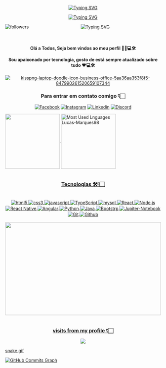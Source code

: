 <div id="badges"  align="center">

[![Typing SVG](https://readme-typing-svg.herokuapp.com?font=Arima&size=30&duration=5003&color=F7641A&background=77FFFF00&center=falso&vCenter=falso&lines=Hi!+Welcome+To+My+Profile+%F0%9F%A4%99)](https://git.io/typing-svg)

[![Typing SVG](http://i.picasion.com/gl/92/g1kC.gif)](https://github.com/Lucas-marques98/) 

<p>
   <img align="left" alt="followers" title="Follow me on Github" src="https://custom-icon-badges.herokuapp.com/github/followers/Lucas-marques98?color=236ad3&labelColor=1155ba&style=for-the-badge&logo=person-add&label=Follow&logoColor=white"/></a>
  <a href="https://github.com/Lucas-marques98/Simple-View-Counter"> 
  </p>
  
  <a href="https://git.io/typing-svg"><img align="center" src="https://readme-typing-svg.herokuapp.com?font=Fira+Code&pause=1000&color=CF000E&center=falso&vCenter=falso&width=435&lines=Programa%C3%A7%C3%A3o+%E2%9D%A4%F0%9F%92%BB%F0%9F%9B%A0" alt="Typing SVG" /></a>

  </br>
  

</div>

 
<div id="badges" align="center">
<h4>
         <p align="center">Olá a Todos, Seja bem vindos ao meu perfil 🤝🏻💻🛠 </p>
        <p align="center">Sou apaixonado por tecnologia, gosto de está sempre atualizado sobre tudo ❤💻🛠</p>
</h4>

</div>

<div id="badges" align="center">
<a href="https://github.com/Lucas-marques98"><img src="https://i.ibb.co/Dkc5Bc6/kisspng-laptop-doodle-icon-business-office-5aa36aa353f8f5-847990261520659107344.png"  alt="kisspng-laptop-doodle-icon-business-office-5aa36aa353f8f5-847990261520659107344" border="0"></a>


  
</div>
 
 
 <div id="badges" align="center">
  
  
### Para entrar em contato comigo 👇🏻


[![Facebook](https://img.shields.io/badge/Facebook-1877F2?style=for-the-badge&logo=facebook&logoColor=white)](https://www.facebook.com/Lucas.19982017/)
[![Instagram](https://img.shields.io/badge/Instagram-E4405F?style=for-the-badge&logo=instagram&logoColor=white)](https://www.instagram.com/lucasmarques676/)
[![Linkedin](https://img.shields.io/badge/LinkedIn-0077B5?style=for-the-badge&logo=linkedin&logoColor=white)](https://www.linkedin.com/in/lucas-marques-8b040b169/)
[![Discord](https://img.shields.io/badge/Discord-7289DA?style=for-the-badge&logo=discord&logoColor=white)](https://discord.com/channels/@LCSMARQUES) 

</div>


<div id="badges align="center">
 <a href="https://github.com/Lucas-marques98">
  <img height="177em" align="center" src="https://github-readme-stats.vercel.app/api?username=Lucas-marques98&show_icons=true&theme=solarized-dark&include_all_commits=true&count_private=true"/>
  <img height="177em" align="center" src="https://github-readme-stats.vercel.app/api/top-langs/?username=Lucas-marques98&layout=compact&theme=solarized-dark" alt="Most Used Lnguages Lucas-Marques98" />
  
  </div>

</br>


<div id="badges" align="center">


### Tecnologias 🛠👇🏻


</div>


<div id="badges" align="center" style="display: inline_block"></br>
<img align="center" alt="html5" src="https://img.shields.io/badge/HTML5-E34F26?style=for-the-badge&logo=html5&logoColor=white">
<img align="center" alt="css3" src="https://img.shields.io/badge/CSS3-1572B6?style=for-the-badge&logo=css3&logoColor=white">
<img align="center" alt="javascript" src="https://img.shields.io/badge/JavaScript-F7DF1E?style=for-the-badge&logo=javascript&logoColor=black">
<img align="center" alt="TypeScript" src="https://img.shields.io/badge/TypeScript-007ACC?style=for-the-badge&logo=typescript&logoColor=white">
<img align="center" alt="mysql" src="https://img.shields.io/badge/MySQL-00000F?style=for-the-badge&logo=mysql&logoColor=white">
<img align="center" alt="React" src="https://img.shields.io/badge/React-20232A?style=for-the-badge&logo=react&logoColor=61DAFB">
<img align="center" alt="Node.js" src="https://img.shields.io/badge/Node.js-43853D?style=for-the-badge&logo=node.js&logoColor=white">
<img align="center" alt="React Native" src="https://img.shields.io/badge/React_Native-20232A?style=for-the-badge&logo=react&logoColor=61DAFB">
<img align="center" alt="Angular" src="https://img.shields.io/badge/Angular-red?style=for-the-badge&logo=angular&logoColor=white">
<img align="center" alt="Python" src="https://img.shields.io/badge/Python-007ACC?style=for-the-badge&logo=python&logoColor=white">
<img align="center" alt="Java" src="https://img.shields.io/badge/Java-ED8B00?style=for-the-badge&logo=java&logoColor=white">
<img align="center" alt="Bootstrp" src="https://img.shields.io/badge/Bootstrap-563D7C?style=for-the-badge&logo=bootstrap&logoColor=white">
<img align="center" alt="Jupiter-Notebook" src="https://img.shields.io/badge/Jupiter Notebook-ED8B00?style=for-the-badge&logo=jupiternotebook&logoColor=white">
<img align="center" alt="Git" src="https://img.shields.io/badge/Git-E34F26?style=for-the-badge&logo=git&logoColor=white">
<img align="center" alt="Github" src="https://img.shields.io/badge/GitHub-100000?style=for-the-badge&logo=github&logoColor=white">

</div>
</br>

<div id="badges" align"center">

<img src="http://1.bp.blogspot.com/-xgDMlMJtajo/UPg5sFSYovI/AAAAAAAABZ0/yYVUXNZdo54/s1600/foco12.jpg" width="100%" height="300px" align="center">
</div>
</br>

<div align="center">

<h3> visits from my profile 👇🏻 </h3>
</div>

<p align="center">   <img alingn="center" src="https://profile-counter.glitch.me/Lucas-marques98/count.svg" /></p>


[snake gif](https://github.com/Lucas-marques98/Lucas-marques98/blob/output/github-contribution-grid-snake.svg)

                                                                                                           
<a href="http://www.github.com/Lucas-marques98"><img src="https://github-readme-activity-graph.cyclic.app/graph?username=Lucas-marques98&bg_color=171717&color=ffffff&line=3382ed&point=ffffff&area_color=171717&area=true&hide_border=true&custom_title=GitHub%20Commits%20Graph" alt="GitHub Commits Graph" /></a>


</div>
